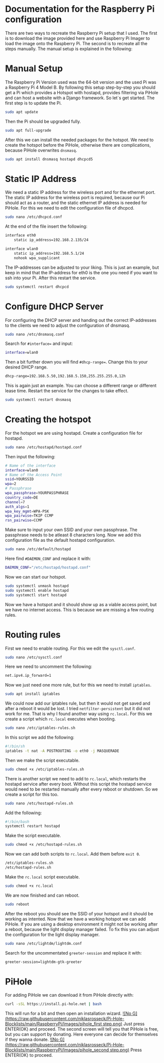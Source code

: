 # Documentation for the Raspberry Pi configuration
There are two ways to recreate the Raspberry Pi setup that I used. 
The first is to download the image provided here and use Raspberry Pi Imager to load the image onto the 
Raspberry Pi. 
The second is to recreate all the steps manually. The manual setup is explained in the following:
# Manual Setup 
The Raspberry Pi Version used was the 64-bit version and the used Pi was a Raspberry Pi 4 Model B. 
By following this setup step-by-step you should get a Pi which provides a Hotspot with hostapd,
provides filtering via PiHole and can host a website with a Django framework. 
So let`s get started.
The first step is to update the Pi. 
```bash
sudo apt update
```
Then the Pi should be upgraded fully.
```bash
sudo apt full-upgrade
```
After this we can install the needed packages for the hotspot. 
We need to create the hotspot before the PiHole, otherwise there are complications, because PiHole overwrites `dnsmasq`.
```bash
sudo apt install dnsmasq hostapd dhcpcd5
```
# Static IP Address
We need a static IP address for the wireless port and for the ethernet port. The static IP address for the wireless port is
required, because our Pi should act as a router, and the static ethernet IP address is needed for PiHole. 
For this we need to edit the configuration file of dhcpcd.
```bash
sudo nano /etc/dhcpcd.conf
```
At the end of the file insert the following:
```bash
interface eth0
    static ip_address=192.168.2.135/24

interface wlan0
    static ip_address=192.168.5.1/24
    nohook wpa_supplicant
```
The IP-addresses can be adjusted to your liking. This is just an example, but keep in mind that the IP-address for eth0 is the one
you need if you want to ssh into your Pi. 
After this restart the service.
```bash
sudo systemctl restart dhcpcd
```
# Configure DHCP Server
For configuring the DHCP server and handing out the correct IP-addresses to the clients we need to adjust the configuration of dnsmasq.
```bash
sudo nano /etc/dnsmasq.conf
```
Search for `#interface=` and input:
```bash
interface=wlan0
```
Then a bit further down you will find `#dhcp-range=`. Change this to your desired DHCP range.
```bash
dhcp-range=192.168.5.50,192.168.5.150,255.255.255.0,12h
```
This is again just an example. You can choose a different range or different lease time. 
Restart the service for the changes to take effect.
```bash
sudo systemctl restart dnsmasq
```
# Creating the hotspot
For the hotspot we are using hostapd. Create a configuration file for hostapd.
```bash
sudo nano /etc/hostapd/hostapd.conf
```
Then input the following:
```bash
# Name of the interface
interface=wlan0
# Name of the Access Point
ssid=YOURSSID
wpa=2
# Passphrase
wpa_passphrase=YOURPASSPHRASE
country_code=DE
channel=7
auth_algs=1
wpa_key_mgmt=WPA-PSK
wpa_pairwise=TKIP CCMP
rsn_pairwise=CCMP
```
Make sure to input your own SSID and your own passphrase. The passphrase needs to be atleast 8 characters long.
Now we add this configuration file as the default hostapd configuration.
```bash
sudo nano /etc/default/hostapd
```
Here find `#DAEMON_CONF` and replace it with:
```bash
DAEMON_CONF="/etc/hostapd/hostapd.conf"
```
Now we can start our hotspot. 
```bash
sudo systemctl unmask hostapd
sudo systemctl enable hostapd
sudo systemctl start hostapd
```
Now we have a hotspot and it should show up as a viable access point, but we have no internet access.
This is because we are missing a few routing rules.
# Routing rules
First we need to enable routing. For this we edit the `sysctl.conf`.
```bash
sudo nano /etc/sysctl.conf
```
Here we need to uncomment the following:
```bash
net.ipv4.ip_forward=1
```
Now we just need one more rule, but for this we need to install `iptables`.
```bash
sudo apt install iptables
```
We could now add our iptables rule, but then it would not get saved and after a reboot it would be lost. I tried `netfilter-persistent` but it did not work for me.
That is why I found another way using `rc.local`.
For this we create a script which `rc.local` executes when booting. 
```bash
sudo nano /etc/iptables-rules.sh
```
In this script we add the following:
```bash
#!/bin/sh
iptables -t nat -A POSTROUTING -o eth0 -j MASQUERADE
```
Then we make the script executable.
```bash
sudo chmod +x /etc/iptables-rules.sh
```
There is another script we need to add to `rc.local`, which restarts the hostapd service after every boot. Without this script the hostapd service would need to be restarted
manually after every reboot or shutdown. So we create a script for this too.
```bash
sudo nano /etc/hostapd-rules.sh
```
Add the following:
```bash
#!/bin/bash
systemctl restart hostapd
```
Make the script executable.
```bash
sudo chmod +x /etc/hostapd-rules.sh
```
Now we can add both scripts to `rc.local`. Add them before `exit 0`.
```bash
/etc/iptables-rules.sh
/etc/hostapd-rules.sh
```
Make the `rc.local` script executable.
```bash
sudo chmod +x rc.local
```
We are now finished and can reboot.
```bash
sudo reboot
```
After the reboot you should see the SSID of your hotspot and it should be working as intented. 
Now that we have a working hotspot we can add PiHole. If you are using a desktop environment it might not be working after a reboot, because the light display manager failed.
To fix this you can adjust the configuration for the light display manager.
```bash
sudo nano /etc/lightdm/lightdm.conf
```
Search for the uncommentated `greeter-session` and replace it with:
```bash
greeter-session=lightdm-gtk-greeter
```
# PiHole
For adding PiHole we can download it from PiHole directly with:
```bash
curl -sSL https://install.pi-hole.net | bash
```
This will run for a bit and then open an installation wizard. 
[![No G](https://raw.githubusercontent.com/niklasrosseck/Pi-Hole-Blocklists/main/RaspberryPi/Images/pihole_first step.png)](https://github.com/niklasrosseck/Pi-Hole-Blocklists)
Just press ENTER(OK) and proceed.
The second screen will tell you that PiHole is free, but you can support by donating. Here everyone can decide for themselves if they wanna donate.
[![No G](https://raw.githubusercontent.com/niklasrosseck/Pi-Hole-Blocklists/main/RaspberryPi/Images/pihole_second step.png)](https://github.com/niklasrosseck/Pi-Hole-Blocklists)
Press ENTER(OK) to proceed. 
